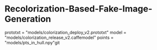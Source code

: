 # Recolorization-Based-Fake-Image-Generation
prototxt = "models/colorization_deploy_v2.prototxt"
model = "models/colorization_release_v2.caffemodel"
points = "models/pts_in_hull.npy"git 

